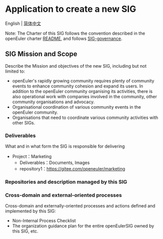 
# Application to create a new SIG
English | [简体中文](./sig-template_cn.md)


Note: The Charter of this SIG follows the convention described in the openEuler charter [README](/en/governance/README.md), and follows [SIG-governance](/en/technical-committee/governance/SIG-governance.md).

## SIG Mission and Scope

Describe the Mission and objectives of the new SIG, including but not limited to:
- openEuler's rapidly growing community requires plenty of community events to enhance community cohesion and expand its users. In addition to the openEuler community organising its activities, there is also operational work with companies involved in the community, other community organisations and advocacy.
- Organisational coordination of various community events in the openEuler community.
- Organisations that need to coordinate various community activities with other SIGs.


### Deliverables

What and in what form the SIG is responsible for delivering

- Project：Marketing
  - Deliverables：Documents, Images
  - repository1：https://gitee.com/openeuler/marketing
 

### Repositories and description managed by this SIG


### Cross-domain and external-oriented processes

Cross-domain and externally-oriented processes and actions defined and implemented by this SIG:
- Non-Internal Process Checklist
- The organization guidance plan for the entire openEulerSIG owned by this SIG, etc.

